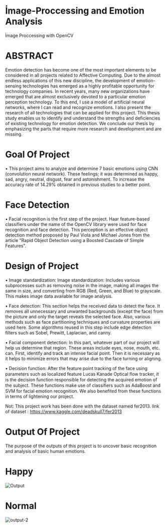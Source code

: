 # İmage-Proccessing and Emotion Analysis
 İmage Proccessing with OpenCV

# ABSTRACT

Emotion detection has become one of the most important elements to be considered in all projects related to Affective Computing. Due to the almost endless applications of this new discipline, the development of emotion-sensing technologies has emerged as a highly profitable opportunity for technology companies. In recent years, many new organizations have emerged that are almost exclusively devoted to a particular emotion perception technology. To this end, I use a model of artificial neural networks, where I can read and recognize emotions. I also present the research of all technologies that can be applied for this project. This thesis study enables us to identify and understand the strengths and deficiencies of existing technology for emotion detection. We conclude our thesis by emphasizing the parts that require more research and development and are missing.

# Goal Of Project 

•	This project aims to analyze and determine 7 basic emotions using CNN (convolution neural network). These feelings; it was determined as happy, sad, angry, neutral, disgust, fear and astonishment. To increase the accuracy rate of 14.29% obtained in previous studies to a better point.

# Face Detection

•	Facial recognition is the first step of the project. Haar feature-based classifiers under the name of the OpenCV library were used for face recognition and face detection. This perception is an effective object detection method proposed by Paul Viola and Michael Jones from the article "Rapid Object Detection using a Boosted Cascade of Simple Features".

# Design of Project 

•	Image standardization: Image standardization: Includes various subprocesses such as removing noise in the image, making all images the same in size, and converting from RGB (Red, Green, and Blue) to grayscale. This makes image data available for image analysis.

•	Face detection: This section helps the received data to detect the face. It removes all unnecessary and unwanted backgrounds (except the face) from the picture and only the target reveals the selected face. Also, various methods such as face partitioning techniques and curvature properties are used here. Some algorithms reused in this step include edge detection filters such as Sobel, Prewitt, Laplacian, and canny.

•	Facial component detection: In this part, whatever part of our project will help us determine that region. These areas include eyes, nose, mouth, etc. can. First, identify and track an intense facial point. Then it is necessary as it helps to minimize errors that may arise due to the face turning or aligning.

•	Decision function: After the feature point tracking of the face using parameters such as localized feature Lucas Kanade Optical ﬂow tracker, it is the decision function responsible for detecting the acquired emotion of the subject. These functions make use of classiﬁers such as AdaBoost and SVM for facial emotion recognition. We also benefited from these functions in terms of lightening our project.

Not: This project work has been done with the dataset named fer2013.
link of dataset : https://www.kaggle.com/deadskull7/fer2013

# Output Of Project
The purpose of the outputs of this project is to uncover basic recognition and analysis of basic human emotions.

# Happy
![Output](https://user-images.githubusercontent.com/59453566/93595242-120b7800-f9c0-11ea-8616-543d42d593c0.jpeg)

# Normal
![output-2](https://user-images.githubusercontent.com/59453566/93595245-133ca500-f9c0-11ea-8bf6-5758dfd74c5f.jpeg)

